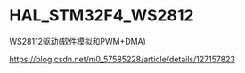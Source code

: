 # HAL_STM32F4_WS2812
WS28112驱动(软件模拟和PWM+DMA)

https://blog.csdn.net/m0_57585228/article/details/127157823
